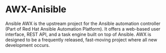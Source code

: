 # AWX-Anisible
Ansible AWX is the upstream project for the Ansible automation controller (Part of Red Hat Ansible Automation Platform). It offers a web-based user interface, REST API, and a task engine built on top of Ansible. AWX is designed to be a frequently released, fast-moving project where all new development occurs.
